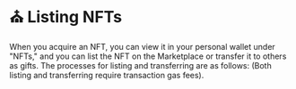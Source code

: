 # ⛪ Listing NFTs

When you acquire an NFT, you can view it in your personal wallet under "NFTs," and you can list the NFT on the Marketplace or transfer it to others as gifts. The processes for listing and transferring are as follows: (Both listing and transferring require transaction gas fees).
